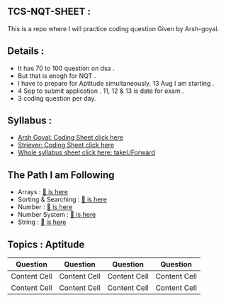 ## TCS-NQT-SHEET :
This is a repo where I will practice coding question Given by Arsh-goyal.

## Details :
- It has 70 to 100 question on dsa .
- But that is enogh for NQT .
- I have to prepare for Aptitude simultaneously. 13 Aug I am starting .
- 4 Sep to submit application . 11, 12 & 13 is date for exam .
- 3 coding question per day.

## Syllabus :
- [Arsh Goyal: Coding Sheet click here](https://docs.google.com/spreadsheets/d/1Vb97Fj-_vgeCmsMSBusFJqtSfhr_cgf-_PRRl6zM3ac/edit#gid=0)
- [Striever: Coding Sheet click here](https://takeuforward.org/interviews/tcs-nqt-coding-sheet-tcs-coding-questions/)
- [Whole syllabus sheet click here: takeUForward](https://takeuforward.org/interviews/tcs-nqt-syllabus-and-exam-pattern-updated-dec-2021/)


 
## The Path I am Following 

- Arrays : [ 🔗 is here ](https://github.com/dash-09/TCS-NQT-SHEET/tree/main/Arrays)
- Sorting & Searching : [ 🔗 is here ](https://github.com/dash-09/TCS-NQT-SHEET/tree/main/Sorting%20)
- Number : [ 🔗 is here ](https://github.com/dash-09/TCS-NQT-SHEET/tree/main/Number)
- Number System : [ 🔗 is here ](https://github.com/dash-09/TCS-NQT-SHEET/tree/main/Number%20System)
- String : [ 🔗 is here ](https://github.com/dash-09/TCS-NQT-SHEET/tree/main/Strings)
## Topics : Aptitude 
 
|  Question     |   Question    |  Question     |   Question    |
| ------------- | ------------- | ------------- | ------------- |
| Content Cell  | Content Cell  | Content Cell  | Content Cell  | 
| Content Cell  | Content Cell  | Content Cell  | Content Cell  |
